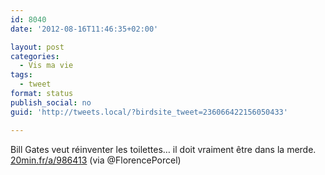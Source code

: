 ```yaml
---
id: 8040
date: '2012-08-16T11:46:35+02:00'

layout: post
categories:
  - Vis ma vie
tags:
  - tweet
format: status
publish_social: no
guid: 'http://tweets.local/?birdsite_tweet=236066422156050433'

---
```


Bill Gates veut réinventer les toilettes… il doit vraiment être dans la merde. [20min.fr/a/986413](http://20min.fr/a/986413) (via @FlorencePorcel)